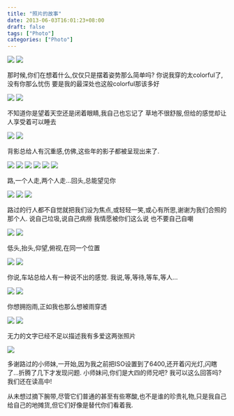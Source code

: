 ```yaml
---
title: "照片的故事"
date: 2013-06-03T16:01:23+08:00
draft: false
tags: ["Photo"]
categories: ["Photo"]
---
```


![](http://farm8.staticflickr.com/7332/8942652946_af9121957f_n.jpg)
![](http://farm8.staticflickr.com/7289/8942653776_bdfb3e28a3_n.jpg)

那时候,你们在想着什么,仅仅只是摆着姿势那么简单吗?
你说我穿的太colorful了,没有你那么忧伤
要是我的最深处也这般colorful那该多好

![](http://farm8.staticflickr.com/7432/8942651358_e04d1e5d94.jpg)
![](http://farm4.staticflickr.com/3732/8942025755_d37f645d5d.jpg)

不知道你是望着天空还是闭着眼睛,我自己也忘记了
草地不很舒服,但给的感觉却让人享受着可以睡去

![](http://farm8.staticflickr.com/7350/8942022805_03c7825513.jpg)
![](http://farm6.staticflickr.com/5346/8942644888_259c5a6e7e.jpg)

背影总给人有沉重感,仿佛,这些年的影子都被呈现出来了.

![](http://farm9.staticflickr.com/8538/8942627584_def59fc38f.jpg)
![](http://farm4.staticflickr.com/3757/8942628346_e2ac194f1b.jpg)
![](http://farm4.staticflickr.com/3723/8942002947_60ddc9872b.jpg)
![](http://farm6.staticflickr.com/5328/8942627264_17b43443fa.jpg)
![](http://farm9.staticflickr.com/8272/8942004051_e1ee9b1655.jpg)
![](http://farm8.staticflickr.com/7387/8942626614_68f3ce0409.jpg)

路,一个人走,两个人走...回头,总能望见你


![](http://farm4.staticflickr.com/3722/8942006795_499d3efaf2.jpg)
![](http://farm9.staticflickr.com/8136/8942630138_91654db5d7.jpg)
![](http://farm4.staticflickr.com/3799/8942011361_e2d201dae8.jpg)

路过的行人都不自觉就把我们设为焦点,或轻轻一笑,或心有所思,谢谢为我们合照的那个人.
说自己垃圾,说自己病痨
我情愿被你们这么说
也不要自己自嘲

![](http://farm3.staticflickr.com/2837/8942001679_4fb28efb7b.jpg)
![](http://farm6.staticflickr.com/5335/8942002583_080e5a9e0d.jpg)

低头,抬头,仰望,俯视,在同一个位置

![](http://farm8.staticflickr.com/7348/8941980615_d394b6f30f.jpg)
![](http://farm3.staticflickr.com/2850/8941978751_2d21c5ec0b.jpg)

你说,车站总给人有一种说不出的感觉.
我说,等,等待,等车,等人...

![](http://farm8.staticflickr.com/7359/8941984311_fd5057e945.jpg)
![](http://farm8.staticflickr.com/7385/8942620208_e60bb022e2.jpg)

你想拥抱雨,正如我也那么想被雨穿透

![](http://farm6.staticflickr.com/5464/8942610446_8b5ce4132e.jpg)
![](http://farm4.staticflickr.com/3676/8941991289_ef499b456b.jpg)

无力的文字已经不足以描述我有多爱这两张照片

![](http://farm4.staticflickr.com/3665/8941981741_85e92f11b2.jpg)

多谢路过的小师妹,一开始,因为我之前把ISO设置到了6400,还开着闪光灯,闪瞎了...折腾了几下才发现问题.
小师妹问,你们是大四的师兄吧?
我可以这么回答吗?我们还在读高中!

从未想过摘下腕带,尽管它们普通的甚至有些寒酸,也不是谁的珍贵礼物,只是我自己给自己的地摊货,但它们好像是替代你们看着我.
